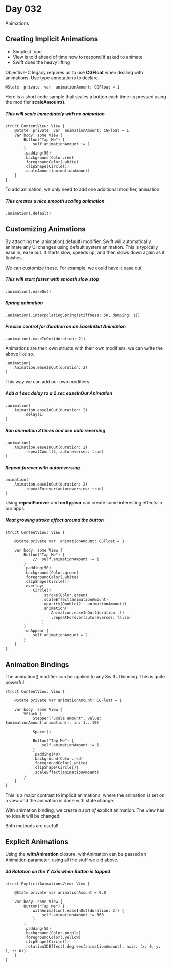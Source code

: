 # Day 032
Animations 
## Creating Implicit Animations
- Simplest type
- View is told ahead of time how to respond if asked to animate
- Swift does the heavy lifting


Objective-C legacy requires us to use **CGFloat** when dealing with animations. Use type annotations to declare.

 

    @State  private  var  animationAmount: CGFloat = 1

Here is a short code sample that scales a button each time its pressed using the modifier **scaleAmount()**.
##### This will scale immediately with no animation

    struct ContentView: View {
	    @State  private  var  animationAmount: CGFloat = 1
	    var body: some View {
		    Button("Tap Me") {
			    self.animationAmount += 1
		    }
		    .padding(50)
		    .background(Color.red)
		    .foregroundColor(.white)
		    .clipShape(Circle())
		    .scaleAmount(animationAmount)
	    }
    }

To add animation, we only need to add one additional modifier, animation.
##### This creates a nice smooth scaling animation
    .animation(.default)

## Customizing Animations
By attaching the .animation(.default) modifier, Swift will automatically animate any UI changes using default system animation.   This is typically ease in, ease out.   It starts slow, speeds up, and then slows down again as it finishes.

We can customize these.  For example, we could have it ease out.
##### This will start faster with smooth slow stop

    .animation(.easeOut)
##### Spring animation 

    .animation(.interpolatingSpring(stiffness: 50, damping: 1))
##### Precise control for duration on an EaseInOut Animation

    .animation(.easeInOut(duration: 2))
Animations are their own structs with their own modifiers, we can write the above like so.

    .animation(
	    Animation.easeInOut(duration: 2)
    )
This way we can add our own modifiers.
##### Add a 1 sec delay to a 2 sec easeInOut Animation

    .animation(
	    Animation.easeInOut(duration: 2)
		    .delay(1)
    )

##### Run animation 3 times and use auto reversing

    .animation(
	    Animation.easeInOut(duration: 2)
		    .repeatCount(3, autoreverses: true)
    )
##### Repeat forever with autoreversing 

    animation(
	    Animation.easeInOut(duration: 2)
		    .repeatForever(autoreversing: true)
	)


Using **repeatForever** and **onAppear** can create some interesting effects in our apps.
##### Neat growing stroke effect around the button
    struct ContentView: View {
    
	    @State private var  animationAmount: CGFloat = 1
	    
	    var body: some View {
		    Button("Tap Me") {
			    //  self.animationAmount += 1
			}
			.padding(50)
			.background(Color.green)
			.foregroundColor(.white)
			.clipShape(Circle())
			.overlay(
				Circle()
					.stroke(Color.green)
					.scaleEffect(animationAmount)
					.opacity(Double(2 - animationAmount))
					.animation(
						Animation.easeInOut(duration: 2)
						.repeatForever(autoreverses: false)
					)
			)
			.onAppear {
				self.animationAmount = 2
			}
		}
	}
	
## Animation Bindings
The animation() modifier can be applied to any SwiftUI binding.  This is quite powerful.   

    struct ContentView: View {
	    
	    @State private var animationAmount: CGFloat = 1
	    
	    var body: some View {
	        VStack {
	            Stepper("Scale amount", value: $animationAmount.animation(), in: 1...10)

	            Spacer()

	            Button("Tap Me") {
	                self.animationAmount += 1
	            }
	            .padding(40)
	            .background(Color.red)
	            .foregroundColor(.white)
	            .clipShape(Circle())
	            .scaleEffect(animationAmount)
	        }
	    }
	}

This is a major contrast to implicit animations, where the animation is set on a view and the animation is done with state change.

With animation binding, we create *a sort of* explicit animation.   The view has no idea it will be changed.

Both methods are useful!

## Explicit Animations
Using the **withAnimation** closure.   withAnimation can be passed an Animation parameter, using all the stuff we did above.
##### 3d Rotation on the Y Axis when Button is tapped

    struct ExplicitAnimationsView: View {
	    
	    @State private var animationAmount = 0.0
	    
	    var body: some View {
		    Button("Tap Me") {
			    withAnimation(.easeInOut(duration: 2)) {
				    self.animationAmount += 360
				}
			}
			.padding(50)
			.background(Color.purple)
			.foregroundColor(.yellow)
			.clipShape(Circle())
			.rotation3DEffect(.degrees(animationAmount), axis: (x: 0, y: 1, z: 0))
		}
	}

